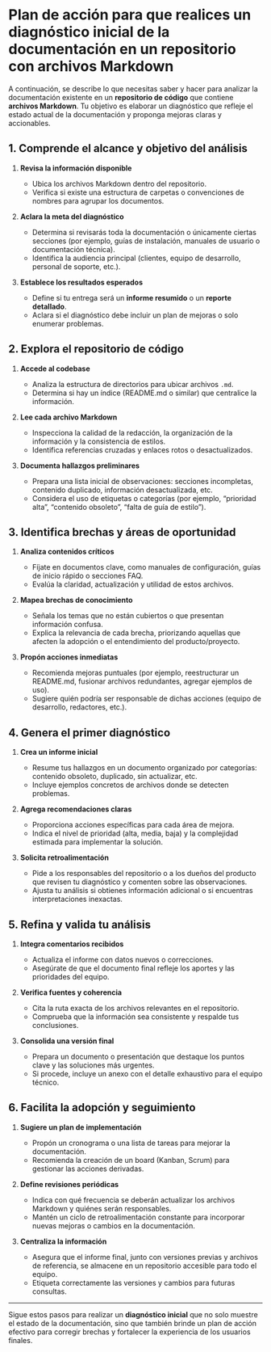 # **Plan de acción para que realices un diagnóstico inicial de la documentación en un repositorio con archivos Markdown**

A continuación, se describe lo que necesitas saber y hacer para analizar la documentación existente en un **repositorio de código** que contiene **archivos Markdown**. Tu objetivo es elaborar un diagnóstico que refleje el estado actual de la documentación y proponga mejoras claras y accionables.

## 1. Comprende el alcance y objetivo del análisis

1. **Revisa la información disponible**  
   - Ubica los archivos Markdown dentro del repositorio.  
   - Verifica si existe una estructura de carpetas o convenciones de nombres para agrupar los documentos.  

2. **Aclara la meta del diagnóstico**  
   - Determina si revisarás toda la documentación o únicamente ciertas secciones (por ejemplo, guías de instalación, manuales de usuario o documentación técnica).  
   - Identifica la audiencia principal (clientes, equipo de desarrollo, personal de soporte, etc.).  

3. **Establece los resultados esperados**  
   - Define si tu entrega será un **informe resumido** o un **reporte detallado**.  
   - Aclara si el diagnóstico debe incluir un plan de mejoras o solo enumerar problemas.

## 2. Explora el repositorio de código

1. **Accede al codebase**  
   - Analiza la estructura de directorios para ubicar archivos `.md`.  
   - Determina si hay un índice (README.md o similar) que centralice la información.

2. **Lee cada archivo Markdown**  
   - Inspecciona la calidad de la redacción, la organización de la información y la consistencia de estilos.  
   - Identifica referencias cruzadas y enlaces rotos o desactualizados.

3. **Documenta hallazgos preliminares**  
   - Prepara una lista inicial de observaciones: secciones incompletas, contenido duplicado, información desactualizada, etc.  
   - Considera el uso de etiquetas o categorías (por ejemplo, “prioridad alta”, “contenido obsoleto”, “falta de guía de estilo”).

## 3. Identifica brechas y áreas de oportunidad

1. **Analiza contenidos críticos**  
   - Fíjate en documentos clave, como manuales de configuración, guías de inicio rápido o secciones FAQ.  
   - Evalúa la claridad, actualización y utilidad de estos archivos.

2. **Mapea brechas de conocimiento**  
   - Señala los temas que no están cubiertos o que presentan información confusa.  
   - Explica la relevancia de cada brecha, priorizando aquellas que afecten la adopción o el entendimiento del producto/proyecto.

3. **Propón acciones inmediatas**  
   - Recomienda mejoras puntuales (por ejemplo, reestructurar un README.md, fusionar archivos redundantes, agregar ejemplos de uso).  
   - Sugiere quién podría ser responsable de dichas acciones (equipo de desarrollo, redactores, etc.).

## 4. Genera el primer diagnóstico

1. **Crea un informe inicial**  
   - Resume tus hallazgos en un documento organizado por categorías: contenido obsoleto, duplicado, sin actualizar, etc.  
   - Incluye ejemplos concretos de archivos donde se detecten problemas.

2. **Agrega recomendaciones claras**  
   - Proporciona acciones específicas para cada área de mejora.  
   - Indica el nivel de prioridad (alta, media, baja) y la complejidad estimada para implementar la solución.

3. **Solicita retroalimentación**  
   - Pide a los responsables del repositorio o a los dueños del producto que revisen tu diagnóstico y comenten sobre las observaciones.  
   - Ajusta tu análisis si obtienes información adicional o si encuentras interpretaciones inexactas.

## 5. Refina y valida tu análisis

1. **Integra comentarios recibidos**  
   - Actualiza el informe con datos nuevos o correcciones.  
   - Asegúrate de que el documento final refleje los aportes y las prioridades del equipo.

2. **Verifica fuentes y coherencia**  
   - Cita la ruta exacta de los archivos relevantes en el repositorio.  
   - Comprueba que la información sea consistente y respalde tus conclusiones.

3. **Consolida una versión final**  
   - Prepara un documento o presentación que destaque los puntos clave y las soluciones más urgentes.  
   - Si procede, incluye un anexo con el detalle exhaustivo para el equipo técnico.

## 6. Facilita la adopción y seguimiento

1. **Sugiere un plan de implementación**  
   - Propón un cronograma o una lista de tareas para mejorar la documentación.  
   - Recomienda la creación de un board (Kanban, Scrum) para gestionar las acciones derivadas.

2. **Define revisiones periódicas**  
   - Indica con qué frecuencia se deberán actualizar los archivos Markdown y quiénes serán responsables.  
   - Mantén un ciclo de retroalimentación constante para incorporar nuevas mejoras o cambios en la documentación.

3. **Centraliza la información**  
   - Asegura que el informe final, junto con versiones previas y archivos de referencia, se almacene en un repositorio accesible para todo el equipo.  
   - Etiqueta correctamente las versiones y cambios para futuras consultas.

---

Sigue estos pasos para realizar un **diagnóstico inicial** que no solo muestre el estado de la documentación, sino que también brinde un plan de acción efectivo para corregir brechas y fortalecer la experiencia de los usuarios finales.